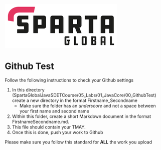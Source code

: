 ![Sparta](/Assets/Git_Hub/SPARTALOGO.png) 
# Github Test

Follow the following instructions to check your Github settings
1. In this directory (SpartaGlobalJavaSDETCourse/05_Labs/01_JavaCore/00_GithubTest) create a new directory in the format Firstname_Secondname
	- Make sure the folder has an *underscore* and not a space between your first name and second name
2. Within this folder, create a short Markdown document in the format FirstnameSecondname.md. 
3. This file should contain your TMAY.
4. Once this is done, push your work to Github

Please make sure you follow this standard for **ALL** the work you upload
